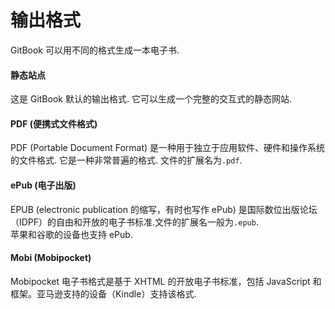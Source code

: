 # 输出格式

GitBook 可以用不同的格式生成一本电子书.

#### 静态站点

这是 GitBook 默认的输出格式. 它可以生成一个完整的交互式的静态网站.

#### PDF (便携式文件格式)

PDF (Portable Document Format) 是一种用于独立于应用软件、硬件和操作系统的文件格式.
它是一种非常普遍的格式. 文件的扩展名为`.pdf`.

#### ePub (电子出版)

EPUB (electronic publication 的缩写，有时也写作 ePub)  是国际数位出版论坛（IDPF）的自由和开放的电子书标准.文件的扩展名一般为`.epub`.  
苹果和谷歌的设备也支持 ePub.

#### Mobi (Mobipocket)

Mobipocket 电子书格式是基于 XHTML 的开放电子书标准，包括 JavaScript 和框架。亚马逊支持的设备（Kindle）支持该格式.
